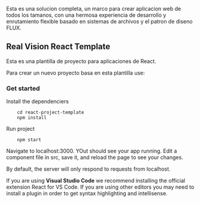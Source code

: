 Esta es una solucion completa, un marco para crear aplicacion web de todos los tamanos, con una hermosa experiencia de desarrollo y enrutamiento flexible basado en sistemas de archivos y el patron de diseno FLUX.


## Real Vision React Template

Esta es una plantilla de proyecto para aplicaciones de React.

Para crear un nuevo proyecto basa en esta plantilla use:

### Get started

Install the dependenciers

```
    cd react-project-template
    npm install
```

Run project

```
    npm start
```

Navigate to localhost:3000. YOut should see your app running. Edit a component file in src, save it, and reload the page to see your changes.

By default, the server will only respond to requests from localhost. 

If you are using **Visual Studio Code** we recommend installing the official extension React for VS Code. If you are using other editors you may need to install a plugin in order to get syntax highlighting and intellisense.